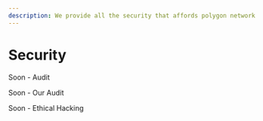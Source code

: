 ```yaml
---
description: We provide all the security that affords polygon network
---
```


# Security

Soon - Audit

Soon - Our Audit

Soon - Ethical Hacking
